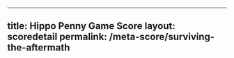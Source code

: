 ---
        
title: Hippo Penny Game Score
layout: scoredetail
permalink: /meta-score/surviving-the-aftermath
---